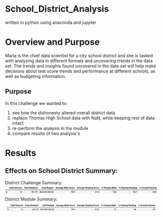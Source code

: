 # School_District_Analysis
written in python using anaconda and jupyter
# Overview and Purpose
Maria is the chief data scientist for a city school district and she is tasked with analyzing data in different formats and uncovering trends in the data set.  The trends and insights found uncovered in the data set will help make decisions about test score trends and performance at different schools, as well as budgeting information.

## Purpose
In this challenge we wanted to:
1) see how the dishonesty altered overall district data
2) replace Thomas High School data with NaN, while keeping rest of data intact
3) re-perform the analysis in the module
4) compare results of two analysis's 

# Results

## Effects on School District Summary:

District Challenge Summary:
![school-dist-sum-chal](resources/school-dist-sum-chal.png)
District Module Summary:
![school-dist-sum-mod](resources/school-dist-sum-mod.png)




